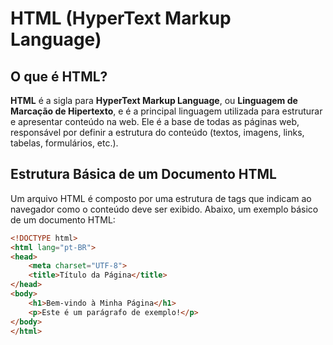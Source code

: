 # HTML (HyperText Markup Language)

## O que é HTML?

**HTML** é a sigla para **HyperText Markup Language**, ou **Linguagem de Marcação de Hipertexto**, e é a principal linguagem utilizada para estruturar e apresentar conteúdo na web. Ele é a base de todas as páginas web, responsável por definir a estrutura do conteúdo (textos, imagens, links, tabelas, formulários, etc.).

## Estrutura Básica de um Documento HTML

Um arquivo HTML é composto por uma estrutura de tags que indicam ao navegador como o conteúdo deve ser exibido. Abaixo, um exemplo básico de um documento HTML:

```html
<!DOCTYPE html>
<html lang="pt-BR">
<head>
    <meta charset="UTF-8">
    <title>Título da Página</title>
</head>
<body>
    <h1>Bem-vindo à Minha Página</h1>
    <p>Este é um parágrafo de exemplo!</p>
</body>
</html>
